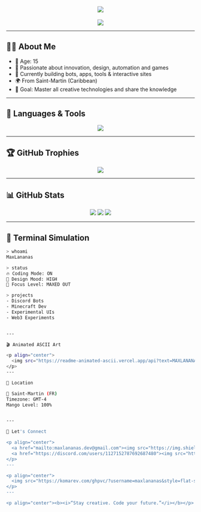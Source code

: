 <h1 align="center">
  <img src="https://readme-typing-svg.herokuapp.com?font=Fira+Code&size=28&pause=1000&color=00FFAA&center=true&vCenter=true&width=650&lines=Hi%2C+I'm+MaxLananas!;Creative+Fullstack+Teen+Dev;Building+Insane+Projects+Since+Birth;Living+on+Pineapples+and+Code+🍍">
</h1>

<p align="center">
  <img src="https://capsule-render.vercel.app/api?type=waving&color=0:00FFAA,100:000000&height=220&section=header&text=MaxLananas%20GitHub&fontSize=45&fontAlignY=40&animation=twinkling&desc=Creative%20Coding%20Machine&descAlign=50&descAlignY=65" />
</p>

---

## 🧑‍💻 About Me

- 🔭 Age: 15
- 🧠 Passionate about innovation, design, automation and games
- 🚀 Currently building bots, apps, tools & interactive sites
- 🌍 From Saint-Martin (Caribbean)
- 🎯 Goal: Master all creative technologies and share the knowledge

---

## 🧪 Languages & Tools

<p align="center">
  <img src="https://skillicons.dev/icons?i=html,css,js,ts,nodejs,react,nextjs,tailwind,python,lua,github,vscode&theme=light" />
</p>

---

## 🏆 GitHub Trophies

<p align="center">
  <img src="https://github-profile-trophy.vercel.app/?username=maxlananas&theme=matrix&no-frame=true&margin-w=10&title=MultiLanguage,Commits,Repositories,Stars,Followers" />
</p>

---

## 📊 GitHub Stats

<p align="center">
  <img src="https://github-readme-stats.vercel.app/api?username=maxlananas&show_icons=true&theme=radical&hide_border=true" />
  <img src="https://streak-stats.demolab.com?user=maxlananas&theme=radical&hide_border=true" />
  <img src="https://github-readme-stats.vercel.app/api/top-langs/?username=maxlananas&layout=compact&theme=radical&hide_border=true" />
</p>

---

## 🔁 Terminal Simulation

```bash
> whoami
MaxLananas

> status
🔥 Coding Mode: ON
🎨 Design Mood: HIGH
🎯 Focus Level: MAXED OUT

> projects
- Discord Bots
- Minecraft Dev
- Experimental UIs
- Web3 Experiments


---

🎬 Animated ASCII Art

<p align="center">
  <img src="https://readme-animated-ascii.vercel.app/api?text=MAXLANANAS&font=block&color=green" alt="ascii art" />
</p>
---

📍 Location

🌴 Saint-Martin (FR)
Timezone: GMT-4
Mango Level: 100%


---

💬 Let's Connect

<p align="center">
  <a href="mailto:maxlananas.dev@gmail.com"><img src="https://img.shields.io/badge/Email-maxlananas.dev-D14836?style=for-the-badge&logo=gmail&logoColor=white" /></a>
  <a href="https://discord.com/users/1127152787692687480"><img src="https://img.shields.io/badge/Discord-MaxLananas%230001-5865F2?style=for-the-badge&logo=discord&logoColor=white" /></a>
</p>
---

<p align="center">
  <img src="https://komarev.com/ghpvc/?username=maxlananas&style=flat-square&color=00FFAA" />
</p>
---

<p align="center"><b><i>“Stay creative. Code your future.”</i></b></p>
```

